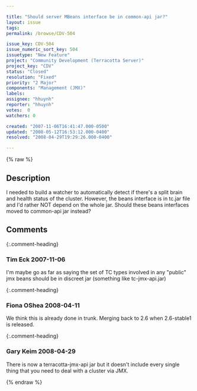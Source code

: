 ```yaml
---

title: "Should server MBeans interface be in common-api jar?"
layout: issue
tags: 
permalink: /browse/CDV-504

issue_key: CDV-504
issue_numeric_sort_key: 504
issuetype: "New Feature"
project: "Community Development (Terracotta Server)"
project_key: "CDV"
status: "Closed"
resolution: "Fixed"
priority: "2 Major"
components: "Management (JMX)"
labels: 
assignee: "hhuynh"
reporter: "hhuynh"
votes:  0
watchers: 0

created: "2007-11-06T16:41:47.000-0500"
updated: "2008-05-12T16:53:12.000-0400"
resolved: "2008-04-29T19:29:26.000-0400"

---
```




{% raw %}



## Description

<div markdown="1" class="description">

I needed to build a watcher to automatically detect if there's a split brain and health status of the cluster. However, the beans interface is in tc.jar file and I'd rather NOT depend on the whole jar. Should these beans interfaces moved to common-api jar instead?

</div>

## Comments


{:.comment-heading}
### **Tim Eck** <span class="date">2007-11-06</span>

<div markdown="1" class="comment">

I'm maybe go as far as saying the set of TC types involved in any "public" jmx beans should be in discreet jar (something like tc-jmx-api.jar)


</div>


{:.comment-heading}
### **Fiona OShea** <span class="date">2008-04-11</span>

<div markdown="1" class="comment">

We think this is already done in trunk.  Merging back to 2.6 when 2.6-stable1 is released.

</div>


{:.comment-heading}
### **Gary Keim** <span class="date">2008-04-29</span>

<div markdown="1" class="comment">

There is now a terracotta-jmx-api jar but it doesn't include every single thing that you need to deal with a cluster via JMX.


</div>



{% endraw %}
